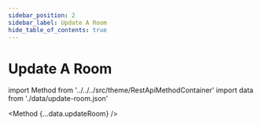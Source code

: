 ```yaml
---
sidebar_position: 2
sidebar_label: Update A Room
hide_table_of_contents: true
---
```


# Update A Room

import Method from '../../../src/theme/RestApiMethodContainer'
import data from './data/update-room.json'

<Method
{...data.updateRoom}
/>
